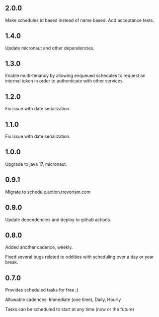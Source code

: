 ## 2.0.0

Make schedules id based instead of name based. Add acceptance tests.

## 1.4.0

Update micronaut and other dependencies.

## 1.3.0

Enable multi-tenancy by allowing enqueued schedules 
to request an internal token in order to authenticate with other services.

## 1.2.0

Fix issue with date serialization.

## 1.1.0

Fix issue with date serialization.

## 1.0.0

Upgrade to java 17, micronaut.

## 0.9.1

Migrate to schedule.action.trevorism.com
 
## 0.9.0

Update dependencies and deploy to github actions.

## 0.8.0

Added another cadence, weekly.

Fixed several bugs related to oddities with scheduling over a day or year break.

## 0.7.0

Provides scheduled tasks for free ;)

Allowable cadences:  Immediate (one time), Daily, Hourly

Tasks can be scheduled to start at any time (now or the future)
